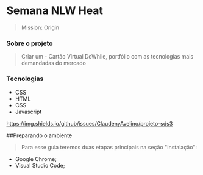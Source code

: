 
# Semana NLW Heat
> Mission: Origin

### Sobre o projeto

> Criar um - Cartão Virtual DoWhile, portfólio com as tecnologias mais demandadas do mercado

### Tecnologias
* CSS
* HTML
* CSS
* Javascript

https://img.shields.io/github/issues/ClaudenyAvelino/projeto-sds3


##Preparando o ambiente
> Para esse guia teremos duas etapas principais na seção "Instalação":

* Google Chrome;
* Visual Studio Code;
